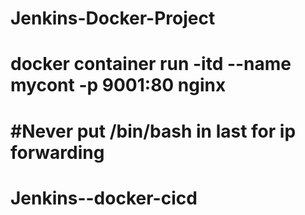# Jenkins-Docker-Project


<h1> docker container run -itd --name mycont -p 9001:80  nginx <h1>

#Never put /bin/bash in last for ip forwarding
# Jenkins--docker-cicd
